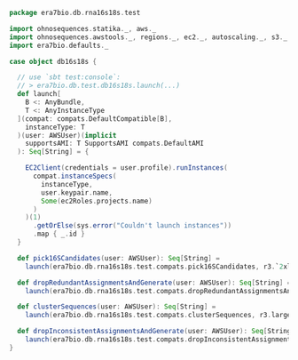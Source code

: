 
```scala
package era7bio.db.rna16s18s.test

import ohnosequences.statika._, aws._
import ohnosequences.awstools._, regions._, ec2._, autoscaling._, s3._
import era7bio.defaults._

case object db16s18s {

  // use `sbt test:console`:
  // > era7bio.db.test.db16s18s.launch(...)
  def launch[
    B <: AnyBundle,
    T <: AnyInstanceType
  ](compat: compats.DefaultCompatible[B],
    instanceType: T
  )(user: AWSUser)(implicit
    supportsAMI: T SupportsAMI compats.DefaultAMI
  ): Seq[String] = {

    EC2Client(credentials = user.profile).runInstances(
      compat.instanceSpecs(
        instanceType,
        user.keypair.name,
        Some(ec2Roles.projects.name)
      )
    )(1)
      .getOrElse(sys.error("Couldn't launch instances"))
      .map { _.id }
  }

  def pick16SCandidates(user: AWSUser): Seq[String] =
    launch(era7bio.db.rna16s18s.test.compats.pick16SCandidates, r3.`2xlarge`)(user)

  def dropRedundantAssignmentsAndGenerate(user: AWSUser): Seq[String] =
    launch(era7bio.db.rna16s18s.test.compats.dropRedundantAssignmentsAndGenerate, r3.large)(user)

  def clusterSequences(user: AWSUser): Seq[String] =
    launch(era7bio.db.rna16s18s.test.compats.clusterSequences, r3.large)(user)

  def dropInconsistentAssignmentsAndGenerate(user: AWSUser): Seq[String] =
    launch(era7bio.db.rna16s18s.test.compats.dropInconsistentAssignmentsAndGenerate, r3.large)(user)
}

```




[main/scala/data.scala]: ../../main/scala/data.scala.md
[main/scala/package.scala]: ../../main/scala/package.scala.md
[test/scala/clusterSequences.scala]: clusterSequences.scala.md
[test/scala/compats.scala]: compats.scala.md
[test/scala/dropInconsistentAssignments.scala]: dropInconsistentAssignments.scala.md
[test/scala/dropRedundantAssignments.scala]: dropRedundantAssignments.scala.md
[test/scala/mg7pipeline.scala]: mg7pipeline.scala.md
[test/scala/package.scala]: package.scala.md
[test/scala/pick16SCandidates.scala]: pick16SCandidates.scala.md
[test/scala/releaseData.scala]: releaseData.scala.md
[test/scala/runBundles.scala]: runBundles.scala.md